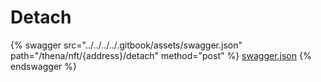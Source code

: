 # Detach

{% swagger src="../../../../.gitbook/assets/swagger.json" path="/thena/nft/{address}/detach" method="post" %}
[swagger.json](../../../../.gitbook/assets/swagger.json)
{% endswagger %}
